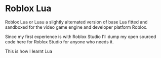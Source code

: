 # Roblox Lua

Roblox Lua or Luau a slightly alternated version of base Lua fitted and sandboxed for the video game engine and developer platform Roblox.

Since my first experience is with Roblox Studio I'll dump my open sourced code here for Roblox Studio for anyone who needs it.

This is how I learnt Lua
